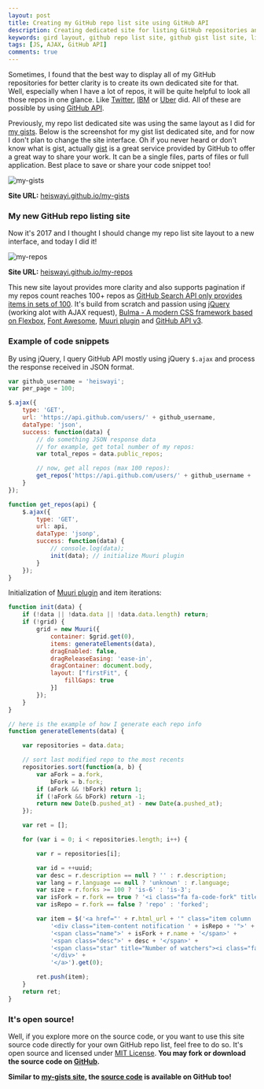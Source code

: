 ```yaml
---
layout: post
title: Creating my GitHub repo list site using GitHub API
description: Creating dedicated site for listing GitHub repositories and gists for better clarity especially where there are a lot of repos/gists.
keywords: gird layout, github repo list site, github gist list site, listing site, github api v3, jquery ajax, muuri plugin
tags: [JS, AJAX, GitHub API]
comments: true
---
```


Sometimes, I found that the best way to display all of my GitHub repositories for better clarity is to create its own dedicated site for that. Well, especially when I have a lot of repos, it will be quite helpful to look all those repos in one glance. Like [Twitter](https://twitter.github.io/), [IBM](https://ibm.github.io/) or [Uber](https://uber.github.io/) did. All of these are possible by using [GitHub API](https://developer.github.com/v3/).

Previously, my repo list dedicated site was using the same layout as I did for [my gists](http://heiswayi.github.io/my-gists/). Below is the screenshot for my gist list dedicated site, and for now I don't plan to change the site interface. Oh if you never heard or don't know what is gist, actually [gist](https://help.github.com/articles/about-gists/) is a great service provided by GitHub to offer a great way to share your work. It can be a single files, parts of files or full application. Best place to save or share your code snippet too!

![my-gists](http://i.imgur.com/5OpkLPM.png)

**Site URL:** [heiswayi.github.io/my-gists](http://heiswayi.github.io/my-gists/)

### My new GitHub repo listing site

Now it's 2017 and I thought I should change my repo list site layout to a new interface, and today I did it!

![my-repos](http://i.imgur.com/KYNh11h.png)

**Site URL:** [heiswayi.github.io/my-repos](http://heiswayi.github.io/my-repos/)

This new site layout provides more clarity and also supports pagination if my repos count reaches 100+ repos as [GitHub Search API only provides items in sets of 100](https://developer.github.com/guides/traversing-with-pagination/). It's build from scratch and passion using [jQuery](https://jquery.com/) (working alot with AJAX request), [Bulma - A modern CSS framework based on Flexbox](http://bulma.io/), [Font Awesome](http://fontawesome.io/), [Muuri plugin](https://haltu.github.io/muuri/) and [GitHub API v3](https://developer.github.com/v3/).

### Example of code snippets

By using jQuery, I query GitHub API mostly using jQuery `$.ajax` and process the response received in JSON format.

```js
var github_username = 'heiswayi';
var per_page = 100;

$.ajax({
    type: 'GET',
    url: 'https://api.github.com/users/' + github_username,
    dataType: 'json',
    success: function(data) {
        // do something JSON response data
        // for example, get total number of my repos:
        var total_repos = data.public_repos;

        // now, get all repos (max 100 repos):
        get_repos('https://api.github.com/users/' + github_username + '/repos?&per_page=' + per_page);
    }
});

function get_repos(api) {
    $.ajax({
        type: 'GET',
        url: api,
        dataType: 'jsonp',
        success: function(data) {
            // console.log(data);
            init(data); // initialize Muuri plugin
        }
    });
}
```

Initialization of [Muuri plugin](https://haltu.github.io/muuri/) and item iterations:

```js
function init(data) {
    if (!data || !data.data || !data.data.length) return;
    if (!grid) {
        grid = new Muuri({
            container: $grid.get(0),
            items: generateElements(data),
            dragEnabled: false,
            dragReleaseEasing: 'ease-in',
            dragContainer: document.body,
            layout: ["firstFit", {
                fillGaps: true
            }]
        });
    }
}

// here is the example of how I generate each repo info
function generateElements(data) {

    var repositories = data.data;

    // sort last modified repo to the most recents
    repositories.sort(function(a, b) {
        var aFork = a.fork,
            bFork = b.fork;
        if (aFork && !bFork) return 1;
        if (!aFork && bFork) return -1;
        return new Date(b.pushed_at) - new Date(a.pushed_at);
    });

    var ret = [];

    for (var i = 0; i < repositories.length; i++) {

        var r = repositories[i];

        var id = ++uuid;
        var desc = r.description == null ? '' : r.description;
        var lang = r.language == null ? 'unknown' : r.language;
        var size = r.forks >= 100 ? 'is-6' : 'is-3';
        var isFork = r.fork == true ? '<i class="fa fa-code-fork" title="Forked repository"></i> ' : '<i class="fa fa-github-alt" aria-hidden="true"></i> ';
        var isRepo = r.fork == false ? 'repo' : 'forked';

        var item = $('<a href="' + r.html_url + '" class="item column ' + size + '" title="Click to go to repository on GitHub...">' +
            '<div class="item-content notification ' + isRepo + '">' +
            '<span class="name">' + isFork + r.name + '</span>' +
            '<span class="desc">' + desc + '</span>' +
            '<span class="star" title="Number of watchers"><i class="fa fa-star" aria-hidden="true"></i> ' + r.watchers + '</span><span class="spacing-20"></span><span class="fork" title="Number of forks"><i class="fa fa-code-fork" aria-hidden="true"></i> ' + r.forks + '</span><span class="spacing-20"></span><span class="language" title="Major programming language"><i class="fa fa-code" aria-hidden="true"></i> ' + lang + '</span>' +
            '</div>' +
            '</a>').get(0);

        ret.push(item);
    }
    return ret;
}
```

### It's open source!

Well, if you explore more on the source code, or you want to use this site source code directly for your own GitHub repo list, feel free to do so. It's open source and licensed under [MIT License](http://heiswayi.github.io/mit-license). **You may fork or download the source code on [GitHub](https://github.com/heiswayi/my-repos).**

**Similar to [my-gists site](http://heiswayi.github.io/my-gists), the [source code](https://github.com/heiswayi/my-gists) is available on GitHub too!**
